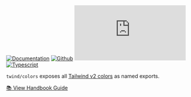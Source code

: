 [![Documentation](https://flat.badgen.net/badge/icon/Documentation?icon=awesome&label)](https://twind.dev/docs/modules/twind_colors.html)
[![Github](https://flat.badgen.net/badge/icon/tw-in-js%2Ftwind%2Fsrc%2Fcolors?icon=github&label)](https://github.com/tw-in-js/twind/tree/main/src/colors)
[![Module Size](https://flat.badgen.net/badgesize/brotli/https://cdn.jsdelivr.net/npm/twind/colors/colors.min.js?icon=jsdelivr&label&color=blue&cache=10800)](https://unpkg.com/twind/colors/colors.js 'brotli module size')
[![Typescript](https://flat.badgen.net/badge/icon/included?icon=typescript&label)](https://unpkg.com/browse/twind/colors/colors.d.ts)

`twind/colors` exposes all [Tailwind v2 colors](https://tailwindcss.com/docs/customizing-colors#color-palette-reference) as named exports.

[📚 View Handbook Guide](/handbook/configuration#colors)
